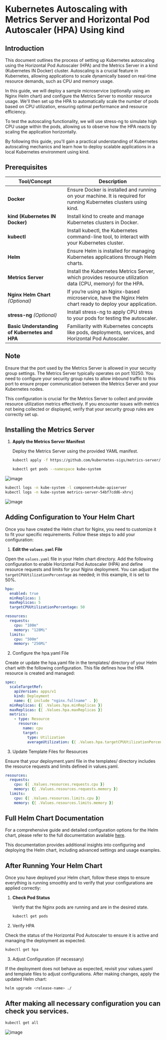 # Kubernetes Autoscaling with Metrics Server and Horizontal Pod Autoscaler (HPA) Using kind

## Introduction
This document outlines the process of setting up Kubernetes autoscaling using the Horizontal Pod Autoscaler (HPA) and the Metrics Server in a kind (Kubernetes IN Docker) cluster. Autoscaling is a crucial feature in Kubernetes, allowing applications to scale dynamically based on real-time resource demands, such as CPU and memory usage.

In this guide, we will deploy a sample microservice (optionally using an Nginx Helm chart) and configure the Metrics Server to monitor resource usage. We'll then set up the HPA to automatically scale the number of pods based on CPU utilization, ensuring optimal performance and resource efficiency.

To test the autoscaling functionality, we will use stress-ng to simulate high CPU usage within the pods, allowing us to observe how the HPA reacts by scaling the application horizontally.

By following this guide, you'll gain a practical understanding of Kubernetes autoscaling mechanics and learn how to deploy scalable applications in a local Kubernetes environment using kind.


## Prerequisites

| **Tool/Concept**                                | **Description**                                                                                                       |
|-------------------------------------------------|-----------------------------------------------------------------------------------------------------------------------|
| **Docker**                                      | Ensure Docker is installed and running on your machine. It is required for running Kubernetes clusters using kind.     |
| **kind (Kubernetes IN Docker)**                 | Install kind to create and manage Kubernetes clusters in Docker.                                                      |
| **kubectl**                                     | Install kubectl, the Kubernetes command-line tool, to interact with your Kubernetes cluster.                           |
| **Helm**                                        | Ensure Helm is installed for managing Kubernetes applications through Helm charts.                                     |
| **Metrics Server**                              | Install the Kubernetes Metrics Server, which provides resource utilization data (CPU, memory) for the HPA.             |
| **Nginx Helm Chart** *(Optional)*               | If you’re using an Nginx-based microservice, have the Nginx Helm chart ready to deploy your application.               |
| **stress-ng** *(Optional)*                      | Install stress-ng to apply CPU stress to your pods for testing the autoscaler.                                         |
| **Basic Understanding of Kubernetes and HPA**   | Familiarity with Kubernetes concepts like pods, deployments, services, and Horizontal Pod Autoscaler.                  |

## Note

Ensure that the port used by the Metrics Server is allowed in your security group settings. The Metrics Server typically operates on port 10250. You need to configure your security group rules to allow inbound traffic to this port to ensure proper communication between the Metrics Server and your Kubernetes nodes.

This configuration is crucial for the Metrics Server to collect and provide resource utilization metrics effectively. If you encounter issues with metrics not being collected or displayed, verify that your security group rules are correctly set up.



## Installing the Metrics Server

1. **Apply the Metrics Server Manifest**

   Deploy the Metrics Server using the provided YAML manifest.

   ```bash
   kubectl apply -f https://github.com/kubernetes-sigs/metrics-server/releases/latest/download/components.yaml --validate=false
   ```

   ```bash
   kubectl get pods --namespace kube-system
   ```

![image](https://github.com/user-attachments/assets/6b17540f-7d41-4509-b277-60fabab388c1)

   ```bash
   kubectl logs -n kube-system -l component=kube-apiserver
   kubectl logs -n kube-system metrics-server-54bf7cdd6-xhrvj
   ```


   ![image](https://github.com/user-attachments/assets/08ae95bf-7dba-4f8d-a40a-7511614aaca2)

   ## Adding Configuration to Your Helm Chart

   Once you have created the Helm chart for Nginx, you need to customize it to fit your specific requirements. Follow these steps to add your configuration:

1. **Edit the `values.yaml` File**

 Open the `values.yaml` file in your Helm chart directory. Add the following configuration to enable Horizontal Pod Autoscaler (HPA) and define resource requests and limits for your Nginx deployment. You can adjust the `targetCPUUtilizationPercentage` as needed; in this example, it is set to 50%.

   ```yaml
   hpa:
     enabled: true
     minReplicas: 1
     maxReplicas: 5
     targetCPUUtilizationPercentage: 50

   resources:
     requests:
       cpu: "100m"
       memory: "128Mi"
     limits:
       cpu: "500m"
       memory: "256Mi"
```

2. Configure the hpa.yaml File

Create or update the hpa.yaml file in the templates/ directory of your Helm chart with the following configuration. This file defines how the HPA resource is created and managed:

```yaml
spec:
  scaleTargetRef:
    apiVersion: apps/v1
    kind: Deployment
    name: {{ include "nginx.fullname" . }}
  minReplicas: {{ .Values.hpa.minReplicas }}
  maxReplicas: {{ .Values.hpa.maxReplicas }}
  metrics:
    - type: Resource
      resource:
        name: cpu
        target:
          type: Utilization
          averageUtilization: {{ .Values.hpa.targetCPUUtilizationPercentage }}
```

3. Update Template Files for Resources

Ensure that your deployment.yaml file in the templates/ directory includes the resource requests and limits defined in values.yaml.

```yaml 
resources:
  requests:
    cpu: {{ .Values.resources.requests.cpu }}
    memory: {{ .Values.resources.requests.memory }}
  limits:
    cpu: {{ .Values.resources.limits.cpu }}
    memory: {{ .Values.resources.limits.memory }}
```

## Full Helm Chart Documentation

For a comprehensive guide and detailed configuration options for the Helm chart, please refer to the full documentation available [here]([https://github.com/your-repo/your-chart-docs](https://github.com/khushimalhoz/jenkinsfile/tree/main/nginx)).

This documentation provides additional insights into configuring and deploying the Helm chart, including advanced settings and usage examples.


## After Running Your Helm Chart

Once you have deployed your Helm chart, follow these steps to ensure everything is running smoothly and to verify that your configurations are applied correctly:

1. **Check Pod Status**

   Verify that the Nginx pods are running and are in the desired state.

   ```bash
   kubectl get pods
   ```
2. Verify HPA

Check the status of the Horizontal Pod Autoscaler to ensure it is active and managing the deployment as expected.

  ```bash
  kubectl get hpa
  ```

3. Adjust Configuration (if necessary)

If the deployment does not behave as expected, revisit your values.yaml and template files to adjust configurations. After making changes, apply the updated Helm chart:

```bash
helm upgrade <release-name> ./
```

## After making all necessary configuration you can check you services.
```bash
kubectl get all
```

![image](https://github.com/user-attachments/assets/eaf34bc2-7c6d-45d7-a0d5-00071a4ec8bb)
